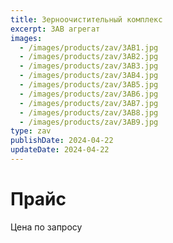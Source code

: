 ```yaml
---
title: Зерноочистительный комплекс
excerpt: ЗАВ агрегат
images:
  - /images/products/zav/ЗАВ1.jpg
  - /images/products/zav/ЗАВ2.jpg
  - /images/products/zav/ЗАВ3.jpg
  - /images/products/zav/ЗАВ4.jpg
  - /images/products/zav/ЗАВ5.jpg
  - /images/products/zav/ЗАВ6.jpg
  - /images/products/zav/ЗАВ7.jpg
  - /images/products/zav/ЗАВ8.jpg
  - /images/products/zav/ЗАВ9.jpg
type: zav
publishDate: 2024-04-22
updateDate: 2024-04-22
---
```


# Прайс

Цена по запросу
